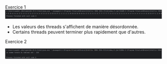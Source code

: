 Exercice 1
![1](Images/1.png)

- Les valeurs des threads s'affichent de manière désordonnée.
- Certains threads peuvent terminer plus rapidement que d'autres.

Exercice 2

![2](Images/2.png)

